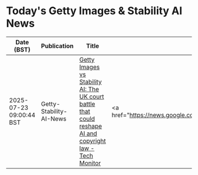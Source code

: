 # Today's Getty Images & Stability AI News

| Date (BST) | Publication | Title | Summary |
|------------|-------------|-------|---------|
| 2025-07-23 09:00:44 BST | Getty-Stability-AI-News | [Getty Images vs Stability AI: The UK court battle that could reshape AI and copyright law - Tech Monitor](https://news.google.com/rss/articles/CBMigAFBVV95cUxON0lEVnZ6VlNmdjBiOS1OLVgyRk5BOWpOLTFwTDJTbkl0S2FJamdGTzUxQ2NLbjltdVpzZmFjVV9wZThLU01CSzBlNWlkMFN5WEpaeWVENTloY0RfRmU4eXMyM1NMa1dJeWdJNFI0QnJZS0h3aGM4dVlLZHZsbmV2Nw?oc=5) | <a href="https://news.google.com/rss/articles/CBMigAFBVV95cUxON0lEVnZ6VlNmdjBiOS1OLVgyRk5BOWpOLTFwTDJTbkl0S2FJamdGTzUxQ2NLbjltdVpzZmFjVV9wZThLU01CSzBlNWlkMFN5WEpaeWVENTloY0RfRmU4eXMyM1NMa1dJeWdJNFI0Qn... |
